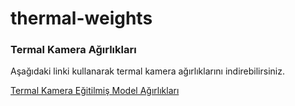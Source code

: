 # thermal-weights
### Termal Kamera Ağırlıkları
Aşağıdaki linki kullanarak termal kamera ağırlıklarını indirebilirsiniz.

[Termal Kamera Eğitilmiş Model Ağırlıkları](https://drive.google.com/file/d/1nK37LoKmt0XHTC_UrcgxCPunrnd-MMVO/view?usp=sharing)
